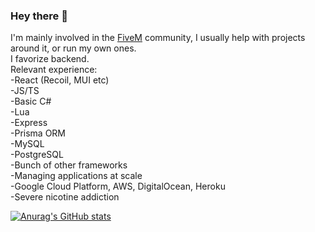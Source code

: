 ### Hey there 👋
I'm mainly involved in the [FiveM](https://github.com/citizenfx/fivem) community, I usually help with projects around it, or run my own ones. <br>
I favorize backend. <br>
Relevant experience: <br>
-React (Recoil, MUI etc)<br>
-JS/TS <br>
-Basic C# <br>
-Lua <br>
-Express <br>
-Prisma ORM <br>
-MySQL <br>
-PostgreSQL <br>
-Bunch of other frameworks <br>
-Managing applications at scale <br>
-Google Cloud Platform, AWS, DigitalOcean, Heroku<br>
-Severe nicotine addiction <br>

[![Anurag's GitHub stats](https://github-readme-stats.vercel.app/api?username=wowjeeez&count_private=true&show_icons=true&theme=radical)](https://github.com/anuraghazra/github-readme-stats) <br>
